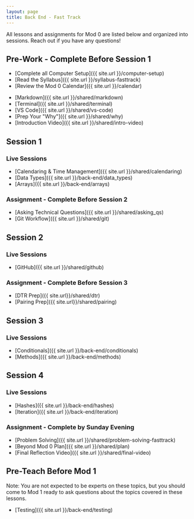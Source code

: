 ```yaml
---
layout: page
title: Back End - Fast Track
---
```


All lessons and assignments for Mod 0 are listed below and organized into sessions. Reach out if you have any questions! 

## Pre-Work - Complete Before Session 1
* [Complete all Computer Setup]({{ site.url }}/computer-setup) 
* [Read the Syllabus]({{ site.url }}/syllabus-fasttrack) 
* [Review the Mod 0 Calendar]({{ site.url }}/calendar)
<!-- * [Slack 101]({{ site.url }}/prework/slack101) -->
* [Markdown]({{ site.url }}/shared/markdown)
* [Terminal]({{ site.url }}/shared/terminal)
* [VS Code]({{ site.url }}/shared/vs-code)
* [Prep Your "Why"]({{ site.url }}/shared/why)
* [Introduction Video]({{ site.url }}/shared/intro-video)

## Session 1
### Live Sessions
* [Calendaring & Time Management]({{ site.url }}/shared/calendaring)
* [Data Types]({{ site.url }}/back-end/data_types)
* [Arrays]({{ site.url }}/back-end/arrays)

### Assignment - Complete Before Session 2
* [Asking Technical Questions]({{ site.url }}/shared/asking_qs) 
* [Git Workflow]({{ site.url }}/shared/git)

## Session 2
### Live Sessions
* [GitHub]({{ site.url }}/shared/github)

### Assignment - Complete Before Session 3
* [DTR Prep]({{ site.url}}/shared/dtr)
* [Pairing Prep]({{ site.url}}/shared/pairing)

## Session 3
### Live Sessions
* [Conditionals]({{ site.url }}/back-end/conditionals)
* [Methods]({{ site.url }}/back-end/methods)

## Session 4
### Live Sessions
* [Hashes]({{ site.url }}/back-end/hashes)
* [Iteration]({{ site.url }}/back-end/iteration)

### Assignment - Complete by Sunday Evening
* [Problem Solving]({{ site.url }}/shared/problem-solving-fasttrack)
* [Beyond Mod 0 Plan]({{ site.url }}/shared/plan)
* [Final Reflection Video]({{ site.url }}/shared/final-video)

## Pre-Teach Before Mod 1
Note: You are not expected to be experts on these topics, but you should come to Mod 1 ready to ask questions about the topics covered in these lessons.
* [Testing]({{ site.url }}/back-end/testing)

<br>
<br>
<br>
<br>
<br>
<br>